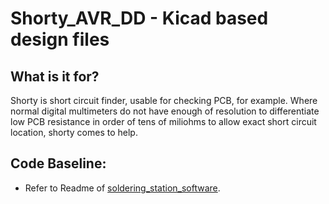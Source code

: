 # Shorty_AVR_DD - Kicad based design files

## What is it for?

Shorty is short circuit finder, usable for checking PCB, for example. Where normal digital multimeters do not have enough of resolution to differentiate low PCB resistance in order of tens of miliohms to allow exact short circuit location, shorty comes to help.


Code Baseline:
---
- Refer to Readme of [soldering_station_software](https://github.com/Andy79881/soldering_station_software).
